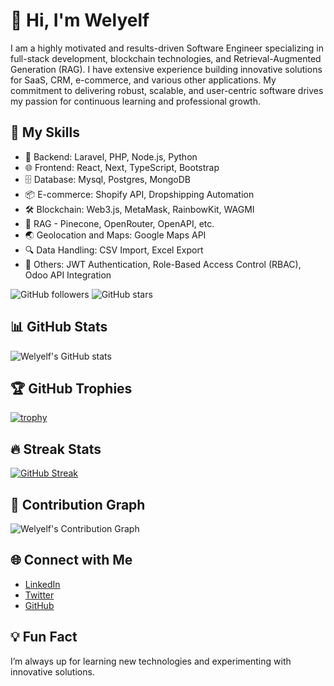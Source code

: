 # 👋 Hi, I'm Welyelf

I am a highly motivated and results-driven Software Engineer specializing in full-stack development, blockchain technologies, and Retrieval-Augmented Generation (RAG). I have extensive experience building innovative solutions for SaaS, CRM, e-commerce, and various other applications. My commitment to delivering robust, scalable, and user-centric software drives my passion for continuous learning and professional growth.

## 🚀 My Skills
- 🔧 Backend: Laravel, PHP, Node.js, Python
- 🌐 Frontend: React, Next, TypeScript, Bootstrap
- 🗄️ Database: Mysql, Postgres, MongoDB
- 📦 E-commerce: Shopify API, Dropshipping Automation
- 🛠️ Blockchain: Web3.js, MetaMask, RainbowKit, WAGMI
- 🤖 RAG - Pinecone, OpenRouter, OpenAPI, etc.
- 🌏 Geolocation and Maps: Google Maps API
- 🔍 Data Handling: CSV Import, Excel Export
- 📝 Others: JWT Authentication, Role-Based Access Control (RBAC), Odoo API Integration

![GitHub followers](https://img.shields.io/github/followers/welyelf?style=social)
![GitHub stars](https://img.shields.io/github/stars/welyelf?style=social)


## 📊 GitHub Stats
![Welyelf's GitHub stats](https://github-readme-stats.vercel.app/api?username=welyelf&show_icons=true&theme=radical)

## 🏆 GitHub Trophies
[![trophy](https://github-profile-trophy.vercel.app/?username=welyelf&theme=darkhub&margin-w=15&margin-h=15)](https://github.com/ryo-ma/github-profile-trophy)

## 🔥 Streak Stats
[![GitHub Streak](https://streak-stats.demolab.com?user=welyelf&theme=radical&hide_border=true)](https://git.io/streak-stats)

## 🚀 Contribution Graph
![Welyelf's Contribution Graph](https://activity-graph.herokuapp.com/graph?username=welyelf&theme=redical)


## 🌐 Connect with Me
- [LinkedIn](https://www.linkedin.com/in/welyelf)
- [Twitter](https://twitter.com/welyelf)
- [GitHub](https://github.com/welyelf)

## 💡 Fun Fact
I’m always up for learning new technologies and experimenting with innovative solutions.
